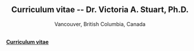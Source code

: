 
## <center>Curriculum vitae -- Dr. Victoria A. Stuart, Ph.D.</center>

<center>
Vancouver, British Columbia, Canada  
</center>

<br />

**[Curriculum vitae](https://persagen.com/about/victoria/cv.pdf)**
